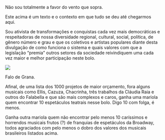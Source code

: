 ---
---

Não sou totalmente a favor do vento que sopra. 

Este acima é um texto e o contexto em que tudo se deu até chegarmos aqui. 

Sou ativista de transformações e conquistas cada vez mais democráticas e respeitadoras de nossa diversidade regional, cultural, social, política, de gênero número e grau e que os coletivos e artistas populares diante desta divulgação de como funciona o sistema e quais valores com que a legislação “premia” outros setores da sociedade reivindiquem uma cada vez maior e melhor participação neste bolo. 

![](http://i.imgur.com/JYAVWj7.gif)

Falo de Grana. 

Afinal, de uma lista dos 1000 projetos de maior orçamento, fora alguns musicais como Ellis, Cazuza, Chacrinha, três trabalhos da Cláudia Raia e outros do Falabella e que são mais complexos e caros, ganha uma mariola quem encontrar 10 espetáculos teatrais nesse bolo. Digo 10 com folga, é menos. 

Ganha outra mariola quem não encontrar pelo menos 10 caríssimos e horrendos musicais frutos (?) de franquias de espetáculos da Broadway, todos agraciados com pelo menos o dobro dos valores dos musicais brasileiros listados acima.
